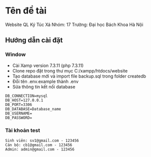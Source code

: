 # Tên đề tài
Website QL Ký Túc Xá
Nhóm: 17
Trường: Đại học Bách Khoa Hà Nội
## Hướng dẫn cài đặt
### Window
- Cài Xamp version 7.3.11 (php 7.3.11)
- Clone repo đặt trong thư mục C:/xampp/htdocs/website
- Tạo database mới và import file backup.sql trong folder createdb
- Đổi tên .env.example thành .env
- Sửa thông tin kết nối database
```
DB_CONNECTION=mysql
DB_HOST=127.0.0.1
DB_PORT=3306
DB_DATABASE=Database_name
DB_USERNAME=
DB_PASSWORD=
```
### Tài khoản test
```
Sinh viên: sv1@gmail.com - 123456
Cán bộ: cb1@gmail.com - 123456
Admin: admin@gmail.com - 123456
```